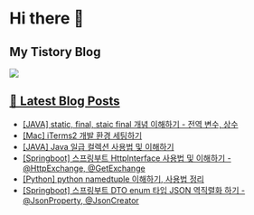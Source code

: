 # Hi there 👋

## My Tistory Blog

<p>
    <a href="https://kylo8.tistory.com"><img src="https://img.shields.io/badge/Tistory-000000?style=flat-square&logo=Tistory&logoColor=white"/>
</p>

## 📕 Latest Blog Posts

<ul><li><a href='https://kylo8.tistory.com/entry/JAVA-static-final-staic-final-%EA%B0%9C%EB%85%90-%EC%9D%B4%ED%95%B4%ED%95%98%EA%B8%B0-%EC%A0%84%EC%97%AD-%EB%B3%80%EC%88%98-%EC%83%81%EC%88%98' target='_blank'>[JAVA] static, final, staic final 개념 이해하기 - 전역 변수, 상수</a></li><li><a href='https://kylo8.tistory.com/entry/Mac-iTerms2-%EA%B0%9C%EB%B0%9C-%ED%99%98%EA%B2%BD-%EC%84%B8%ED%8C%85%ED%95%98%EA%B8%B0' target='_blank'>[Mac] iTerms2 개발 환경 세팅하기</a></li><li><a href='https://kylo8.tistory.com/entry/JAVA-Java-%EC%9D%BC%EA%B8%89-%EC%BB%AC%EB%A0%89%EC%85%98-%EC%82%AC%EC%9A%A9%EB%B2%95-%EB%B0%8F-%EC%9D%B4%ED%95%B4%ED%95%98%EA%B8%B0' target='_blank'>[JAVA] Java 일급 컬렉션 사용법 및 이해하기</a></li><li><a href='https://kylo8.tistory.com/entry/Springboot-%EC%8A%A4%ED%94%84%EB%A7%81%EB%B6%80%ED%8A%B8-HttpInterface-%EC%82%AC%EC%9A%A9%EB%B2%95-%EB%B0%8F-%EC%9D%B4%ED%95%B4%ED%95%98%EA%B8%B0-HttpExchange-GetExchange' target='_blank'>[Springboot] 스프링부트 HttpInterface 사용법 및 이해하기 - @HttpExchange, @GetExchange</a></li><li><a href='https://kylo8.tistory.com/entry/Python-python-namedtuple-%EC%9D%B4%ED%95%B4%ED%95%98%EA%B8%B0-%EC%82%AC%EC%9A%A9%EB%B2%95-%EC%A0%95%EB%A6%AC' target='_blank'>[Python] python namedtuple 이해하기, 사용법 정리</a></li><li><a href='https://kylo8.tistory.com/entry/Springboot-%EC%8A%A4%ED%94%84%EB%A7%81%EB%B6%80%ED%8A%B8-DTO-enum-%ED%83%80%EC%9E%85-JSON-%EC%97%AD%EC%A7%81%EB%A0%AC%ED%99%94-%ED%95%98%EA%B8%B0-JsonProperty-JsonCreator' target='_blank'>[Springboot] 스프링부트 DTO enum 타입 JSON 역직렬화 하기 -  @JsonProperty, @JsonCreator</a></li></ul>